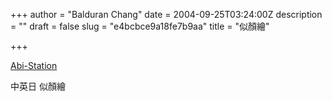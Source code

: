 +++
author = "Balduran Chang"
date = 2004-09-25T03:24:00Z
description = ""
draft = false
slug = "e4bcbce9a18fe7b9aa"
title = "似顏繪"

+++


[Abi-Station](http://www.abi-station.com/tchinese/)  
  
中英日 似顏繪

